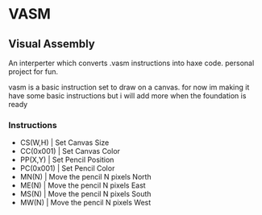 # VASM
## Visual Assembly
An interperter which converts .vasm instructions into haxe code.
personal project for fun.

vasm is a basic instruction set to draw on a canvas.
for now im making it have some basic instructions but i will add more when the foundation is ready

### Instructions
- CS(W,H)    |  Set Canvas Size
- CC(0x001)  |  Set Canvas Color
- PP(X,Y)    |  Set Pencil Position
- PC(0x001)  |  Set Pencil Color
- MN(N)      |  Move the pencil N pixels North
- ME(N)      |  Move the pencil N pixels East
- MS(N)      |  Move the pencil N pixels South
- MW(N)      |  Move the pencil N pixels West
